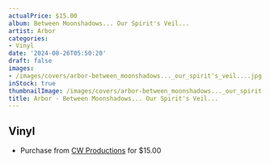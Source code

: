 ```yaml
---
actualPrice: $15.00
album: Between Moonshadows... Our Spirit's Veil...
artist: Arbor
categories:
- Vinyl
date: '2024-08-26T05:50:20'
draft: false
images:
- /images/covers/arbor-between_moonshadows..._our_spirit's_veil....jpg
inStock: true
thumbnailImage: /images/covers/arbor-between_moonshadows..._our_spirit's_veil...-thumb.jpg
title: Arbor - Between Moonshadows... Our Spirit's Veil...
---
```


## Vinyl
* Purchase from [CW Productions](https://shop.cwproductions.net/products/arbor-between-moonshadows-our-spirits-veil-7) for $15.00
